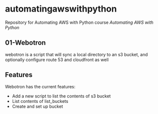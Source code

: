 # automatingawswithpython

Repository for Automating AWS with Python course
*Automating AWS with Python*

## 01-Webotron
webotron is a script that will sync a local directory to an s3 bucket, and optionally configure route 53 and cloudfront as well

## Features
Webotron has the current features:

- Add a new script to list the contents of s3 bucket
- List contents of list_buckets
- Create and set up bucket
